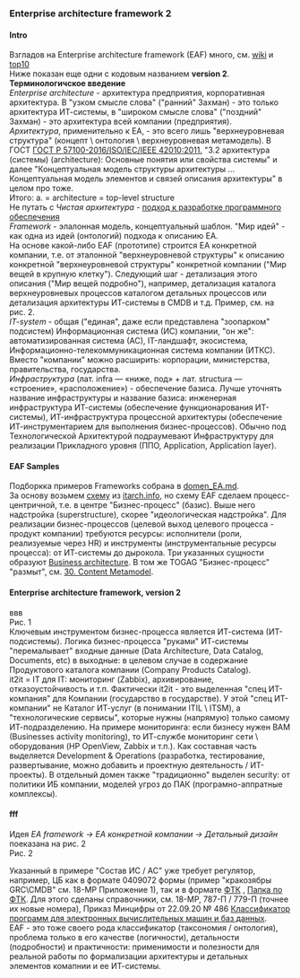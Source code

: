 ### Enterprise architecture framework 2
#### Intro
Взгладов на Enterprise architecture framework (EAF) много, см. [wiki](https://en.wikipedia.org/wiki/Enterprise_architecture_framework) и [top10](https://terrafirma.com.au/architecture/top-10-enterprise-architecture-frameworks/)   
Ниже показан еще одни с кодовым названием **version 2**.  
**Терминологичское введение**  
*Enterprise architecture* - архитектура предприятия, корпоративная архитектура. В "узком смысле слова" ("ранний" Захман) - это только архитектура ИТ-системы, в "широком смысле слова" ("поздний" Захман) - это архитектура всей компании (предприятия).  
*Архитектура*, применительно к EA, - это всего лишь "верхнеуровневая структура" (концепт \ онтология \ верхнеуровневая метамодель). В ГОСТ [ГОСТ Р 57100-2016/ISO/IEC/IEEE 42010:2011.](https://npalib.ru/2016/09/22/gost-r-57100-2016-iso-iec-ieee-42010-2011-id272523/p6/) "3.2 архитектура (системы) (architecture):  Основные понятия или свойства системы" и далее "Концептуальная модель структуры архитектуры ... Концептуальная модель элементов и связей описания архитектуры" в целом про тоже.  
Итого: a. = architecture = top-level structure   
Не путать с *Чистая архитектура* - [подход к разработке программного обеспечения](https://habr.com/ru/articles/905148/)  
*Framework* - элалонная модель, концептуальный шаблон. "Мир идей" - как одна из идей (онтологий) подхода к описанию EA.  
На основе какой-либо EAF (прототипе) строится EA конкретной компании, т.е. от  эталонной "верхнеуровневой структуры" к описанию конкретной "верхнеуровневой структуры" конкретной компании ("Мир вещей в крупную клетку"). Следующий шаг - детализация этого описания ("Мир вещей подробно"), например, детализация каталога верхнеуровневых процессов каталогом детальных процессов или детализация архитектуры ИТ-системы в CMDB и т.д. Пример, см. на рис. 2.   
*IT-system* - общая ("единая", даже если представлена "зоопарком" подсистем) Информационная система (ИС) компании, "он же": автоматизированная система (АС), IT-ландшафт, экосистема, Информационно-телекоммуникационная система компании (ИТКС). Вместо "компании" можно расширить: корпорации, министерства, правительства, государства.  
*Инфраструктура* (лат. infra — «ниже, под» + лат. structura — «строение», «расположение») - обеспечение базиса. Лучше уточнять название инфраструктуры и название базиса: инженерная инфраструктура ИТ-системы (обеспечение функционарования ИТ-системы), ИТ-инфраструктура процессной архитектуры (обеспечение ИТ-инструментарием для выполнения бизнес-процессов). Обычно под Технологической Архитектурой подраумевают Инфраструктуру для реализации Прикладного уровня (ППО, Application, Application layer).  

#### EAF Samples
Подборкка примеров Frameworks собрана в [domen_EA.md](https://github.com/bpmbpm/doc/blob/main/EA/GOST/domen_EA.md).   
За основу возьмем [схему](https://blogger.googleusercontent.com/img/b/R29vZ2xl/AVvXsEg86WC93GrNXJZR4NOaxTb-v_CcKggw2MKtjGfRh-Rr1i7qt-ynMXoC6pzyrC_4i9eMErAMPYf3juoz86pfF5O3dJkIGiCYNr51dIvDzSXaHsEXJYMcnvldmu_dwR4eyGKMsU5LAq-p9DYF/s16000/architecturetypes+%25281%2529.png) из [itarch.info](https://www.itarch.info/2020/05/what-is-it-architecture-and-different.html), но схему EAF сделаем процесс-центричной, т.е. в центре "Бизнес-процесс" (базис). Выше него надстройка (superstructure), скорее "идеологическая надстройка". Для реализации бизнес-процессов (целевой выход целевого процесса - продукт компании) требуются ресурсы: исполнители (роли, реализуемые через HR) и инструменты (инструментальные ресурсы процесса): от ИТ-системы до дырокола. Три указанных сущности образуют 
[Business architecture](https://github.com/bpmbpm/doc/tree/main/EA/BizArch).
В том же TOGAG "Бизнес-процесс" "размыт", см. [30. Content Metamodel](https://pubs.opengroup.org/architecture/togaf9-doc/arch/chap30.html). 

#### Enterprise architecture framework, version 2
ввв  
Рис. 1  
Ключевым инструментом бизнес-процесса является ИТ-система (ИТ-подсистемы). Логика бизнес-процесса "руками" ИТ-системы "перемалывает" входные данные (Data Architecture, Data Catalog, Documents, etc) в выходные: в целевом случае в содержание Продуктового каталога компании (Company Products Catalog).  
it2it = IT для IT: мониторинг (Zabbix), архивирование, отказоустойчивость и т.п. Фактически it2it - это выделенная "спец ИТ-компания" для Компании (государство в государстве). У этой "спец ИТ-компании" не Каталог ИТ-услуг (в понимании ITIL \ ITSM), а  "технологические сервисы", которые нужны (напрямую) только самому ИТ-подразделению. На примере мониторинга: если бизнесу нужен BAM (Businesses activity monitoring), то ИТ-службе мониторинг сети \ оборудования (HP OpenView, Zabbix и т.п.). Как составная часть выделяется Development & Operations (разработка, тестирование, развертывание, можно добавить и проектную деятельность / ИТ-проекты).
В отдельный домен также "традиционно" выделен security: от политики ИБ компании, моделей угроз до ПАК (програмно-аппратные комплексы).
#### fff
Идея *EA framework -> EA конкретной компании -> Детальный дизайн* поеказана на рис. 2  
Рис. 2  

Указанный в примере "Состав ИС / АС" уже требует регулятор, например, ЦБ как в формате 0409072 формы (пример "кракозябры GRC\CMDB" см. 18-МР Приложение 1), так и в формате [ФТК](https://naufor.ru/download/conference/online_10122024/pres/6.pdf#page=8) , [Папка по ФТК](https://github.com/bpmbpm/doc/tree/main/EA/GOST/FTK). Для этого сделаны справочники, см. 18-МР, 787-П / 779-П (точнее их новые номера), Приказ Минцифры  от 22.09.20 № 486 [Классификатор программ для электронных вычислительных машин и баз данных](https://adm.digital.gov.ru/app/uploads/2023/09/prikaz-%E2%84%96-486.pdf).  
EAF - это тоже своего рода классификатор (таксономия / онтология), проблема только в его качестве (логичности), детальности (подробности) и практичности: применимости и полезности для реальной работы по формализации архитектуры и детальных элементов комапнии и ее ИТ-системы.


